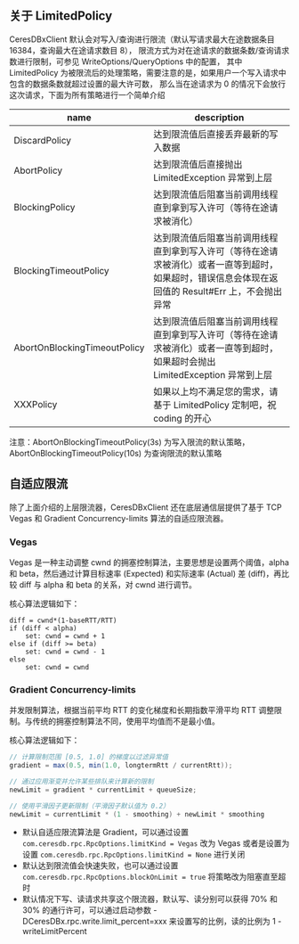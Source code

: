 ## 关于 LimitedPolicy
CeresDBxClient 默认会对写入/查询进行限流（默认写请求最大在途数据条目 16384，查询最大在途请求数目 8），
限流方式为对在途请求的数据条数/查询请求数进行限制，可参见 WriteOptions/QueryOptions 中的配置，
其中 LimitedPolicy 为被限流后的处理策略，需要注意的是，如果用户一个写入请求中包含的数据条数就超过设置的最大许可数，
那么当在途请求为 0 的情况下会放行这次请求，下面为所有策略进行一个简单介绍

| name | description |
| --- | ---|
| DiscardPolicy | 达到限流值后直接丢弃最新的写入数据 |
| AbortPolicy | 达到限流值后直接抛出 LimitedException 异常到上层 |
| BlockingPolicy | 达到限流值后阻塞当前调用线程直到拿到写入许可（等待在途请求被消化） |
| BlockingTimeoutPolicy | 达到限流值后阻塞当前调用线程直到拿到写入许可（等待在途请求被消化）或者一直等到超时，如果超时，错误信息会体现在返回值的 Result#Err 上，不会抛出异常 |
| AbortOnBlockingTimeoutPolicy | 达到限流值后阻塞当前调用线程直到拿到写入许可（等待在途请求被消化）或者一直等到超时，如果超时会抛出 LimitedException 异常到上层 |
| XXXPolicy | 如果以上均不满足您的需求，请基于 LimitedPolicy 定制吧，祝 coding 的开心 |

注意：AbortOnBlockingTimeoutPolicy(3s) 为写入限流的默认策略，AbortOnBlockingTimeoutPolicy(10s) 为查询限流的默认策略

## 自适应限流
除了上面介绍的上层限流器，CeresDBxClient 还在底层通信层提供了基于 TCP Vegas 和 Gradient Concurrency-limits 算法的自适应限流器。

### Vegas
Vegas 是一种主动调整 cwnd 的拥塞控制算法，主要思想是设置两个阈值，alpha 和 beta，然后通过计算目标速率 (Expected)
和实际速率 (Actual) 差 (diff)，再比较 diff 与 alpha 和 beta 的关系，对 cwnd 进行调节。

核心算法逻辑如下：
```
diff = cwnd*(1-baseRTT/RTT)
if (diff < alpha)
    set: cwnd = cwnd + 1
else if (diff >= beta)
    set: cwnd = cwnd - 1
else
    set: cwnd = cwnd
```

### Gradient Concurrency-limits
并发限制算法，根据当前平均 RTT 的变化梯度和长期指数平滑平均 RTT 调整限制。与传统的拥塞控制算法不同，使用平均值而不是最小值。

核心算法逻辑如下：
```java
// 计算限制范围 [0.5, 1.0] 的梯度以过滤异常值
gradient = max(0.5, min(1.0, longtermRtt / currentRtt));

// 通过应用渐变并允许某些排队来计算新的限制
newLimit = gradient * currentLimit + queueSize;

// 使用平滑因子更新限制（平滑因子默认值为 0.2）
newLimit = currentLimit * (1 - smoothing) + newLimit * smoothing
```

- 默认自适应限流算法是 Gradient，可以通过设置 `com.ceresdb.rpc.RpcOptions.limitKind = Vegas` 改为 Vegas
  或者是设置为 设置 `com.ceresdb.rpc.RpcOptions.limitKind = None` 进行关闭
- 默认达到限流值会快速失败，也可以通过设置 `com.ceresdb.rpc.RpcOptions.blockOnLimit = true` 将策略改为阻塞直至超时
- 默认情况下写、读请求共享这个限流器，默认写、读分别可以获得 70% 和 30% 的通行许可，可以通过启动参数 -DCeresDBx.rpc.write.limit_percent=xxx 来设置写的比例，读的比例为 1 - writeLimitPercent
